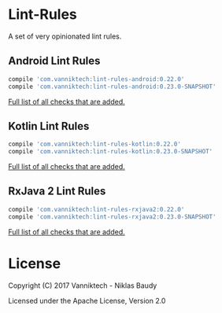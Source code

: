 Lint-Rules
==========

A set of very opinionated lint rules.

## Android Lint Rules

```groovy
compile 'com.vanniktech:lint-rules-android:0.22.0'
compile 'com.vanniktech:lint-rules-android:0.23.0-SNAPSHOT'
```

[Full list of all checks that are added.](lint-rules-android.md)

## Kotlin Lint Rules

```groovy
compile 'com.vanniktech:lint-rules-kotlin:0.22.0'
compile 'com.vanniktech:lint-rules-kotlin:0.23.0-SNAPSHOT'
```

[Full list of all checks that are added.](lint-rules-kotlin.md)

## RxJava 2 Lint Rules

```groovy
compile 'com.vanniktech:lint-rules-rxjava2:0.22.0'
compile 'com.vanniktech:lint-rules-rxjava2:0.23.0-SNAPSHOT'
```

[Full list of all checks that are added.](lint-rules-rxjava2.md)

# License

Copyright (C) 2017 Vanniktech - Niklas Baudy

Licensed under the Apache License, Version 2.0
